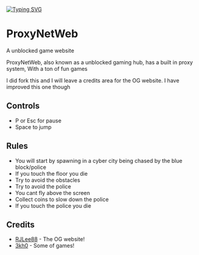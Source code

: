 [![Typing SVG](https://readme-typing-svg.demolab.com?font=Fira+Code&pause=1000&width=435&lines=The+Next+Generation+Of+Unblocked+games;Redefining+the+word+unblocked;For+School%2FWork)](https://git.io/typing-svg)

# ProxyNetWeb
A unblocked game website


ProxyNetWeb, also known as a unblocked gaming hub, has a built in proxy system, With a ton of fun games 

I did fork this and I will leave a credits area for the OG website. I have improved this one though

## Controls
- P or Esc for pause
- Space to jump

## Rules
- You will start by spawning in a cyber city being chased by the blue block/police
- If you touch the floor you die
- Try to avoid the obstacles
- Try to avoid the police
- You cant fly above the screen
- Collect coins to slow down the police
- If you touch the police you die

## Credits
- [RJLee88](https://github.com/RJLee88/RJsGamesV2) - The OG website!
- [3kh0](https://gitlab.com/3kh0/3kh0-assets) - Some of games!
